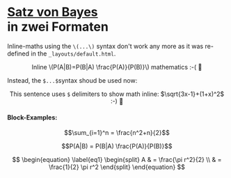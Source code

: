 # [Satz von Bayes](https://de.wikipedia.org/wiki/Satz_von_Bayes)<br>in zwei Formaten


Inline-maths using the `\(...\)` syntax don't work any more as it was re-defined in the `_layouts/default.html`.

<p align=center>Inline \(P(A|B)=P(B|A) \frac{P(A)}{P(B)}\) mathematics :-( &#128577;</p>

Instead, the `$...$`syntax shoud be used now:

<center>This sentence uses <code>$</code> delimiters to show math inline: $\sqrt{3x-1}+(1+x)^2$ :-) &#128578;</center>


#### Block-Examples:

$$\sum_{i=1}^n = \frac{n^2+n}{2}$$

$$P(A|B) = P(B|A) \frac{P(A)}{P(B)}$$

$$
\begin{equation} \label{eq1}
\begin{split}
A & = \frac{\pi r^2}{2} \\
 & = \frac{1}{2} \pi r^2
\end{split}
\end{equation}
$$
